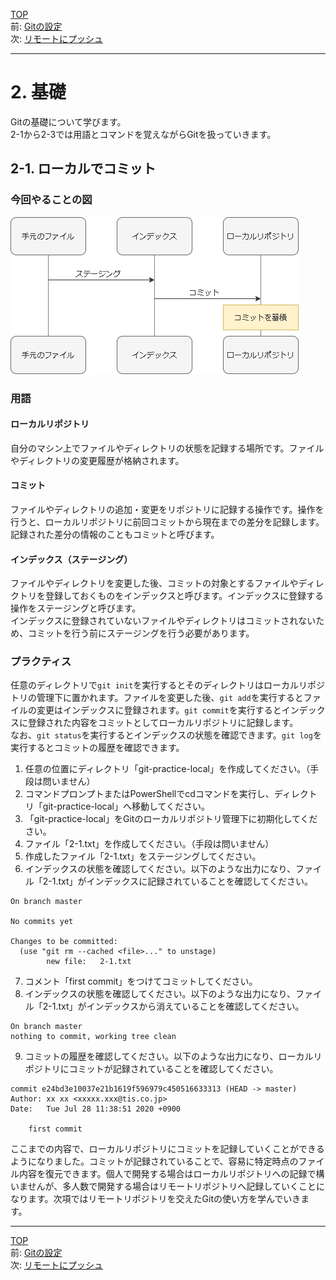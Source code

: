 [TOP](../README.md)   
前: [Gitの設定](../preparation/gitconfig.md)  
次: [リモートにプッシュ](./remote-push.md)  

---

# 2. 基礎
Gitの基礎について学びます。  
2-1から2-3では用語とコマンドを覚えながらGitを扱っていきます。  

## 2-1. ローカルでコミット

### 今回やることの図

![](../assets/local-commit.drawio.png)

### 用語
#### ローカルリポジトリ
自分のマシン上でファイルやディレクトリの状態を記録する場所です。ファイルやディレクトリの変更履歴が格納されます。

#### コミット
ファイルやディレクトリの追加・変更をリポジトリに記録する操作です。操作を行うと、ローカルリポジトリに前回コミットから現在までの差分を記録します。記録された差分の情報のこともコミットと呼びます。

#### インデックス（ステージング）
ファイルやディレクトリを変更した後、コミットの対象とするファイルやディレクトリを登録しておくものをインデックスと呼びます。インデックスに登録する操作をステージングと呼びます。  
インデックスに登録されていないファイルやディレクトリはコミットされないため、コミットを行う前にステージングを行う必要があります。  


### プラクティス
任意のディレクトリで`git init`を実行するとそのディレクトリはローカルリポジトリの管理下に置かれます。ファイルを変更した後、`git add`を実行するとファイルの変更はインデックスに登録されます。`git commit`を実行するとインデックスに登録された内容をコミットとしてローカルリポジトリに記録します。  
なお、`git status`を実行するとインデックスの状態を確認できます。`git log`を実行するとコミットの履歴を確認できます。

1. 任意の位置にディレクトリ「git-practice-local」を作成してください。（手段は問いません）
2. コマンドプロンプトまたはPowerShellでcdコマンドを実行し、ディレクトリ「git-practice-local」へ移動してください。
3. 「git-practice-local」をGitのローカルリポジトリ管理下に初期化してください。
4. ファイル「2-1.txt」を作成してください。（手段は問いません）
5. 作成したファイル「2-1.txt」をステージングしてください。
6. インデックスの状態を確認してください。以下のような出力になり、ファイル「2-1.txt」がインデックスに記録されていることを確認してください。
```
On branch master

No commits yet

Changes to be committed:
  (use "git rm --cached <file>..." to unstage)
        new file:   2-1.txt
```
7. コメント「first commit」をつけてコミットしてください。
8. インデックスの状態を確認してください。以下のような出力になり、ファイル「2-1.txt」がインデックスから消えていることを確認してください。
```
On branch master
nothing to commit, working tree clean
```
9. コミットの履歴を確認してください。以下のような出力になり、ローカルリポジトリにコミットが記録されていることを確認してください。
```
commit e24bd3e10037e21b1619f596979c450516633313 (HEAD -> master)
Author: xx xx <xxxxx.xxx@tis.co.jp>
Date:   Tue Jul 28 11:38:51 2020 +0900

    first commit
```

ここまでの内容で、ローカルリポジトリにコミットを記録していくことができるようになりました。コミットが記録されていることで、容易に特定時点のファイル内容を復元できます。個人で開発する場合はローカルリポジトリへの記録で構いませんが、多人数で開発する場合はリモートリポジトリへ記録していくことになります。次項ではリモートリポジトリを交えたGitの使い方を学んでいきます。

--- 

[TOP](../README.md)   
前: [Gitの設定](../preparation/gitconfig.md)  
次: [リモートにプッシュ](./remote-push.md)  